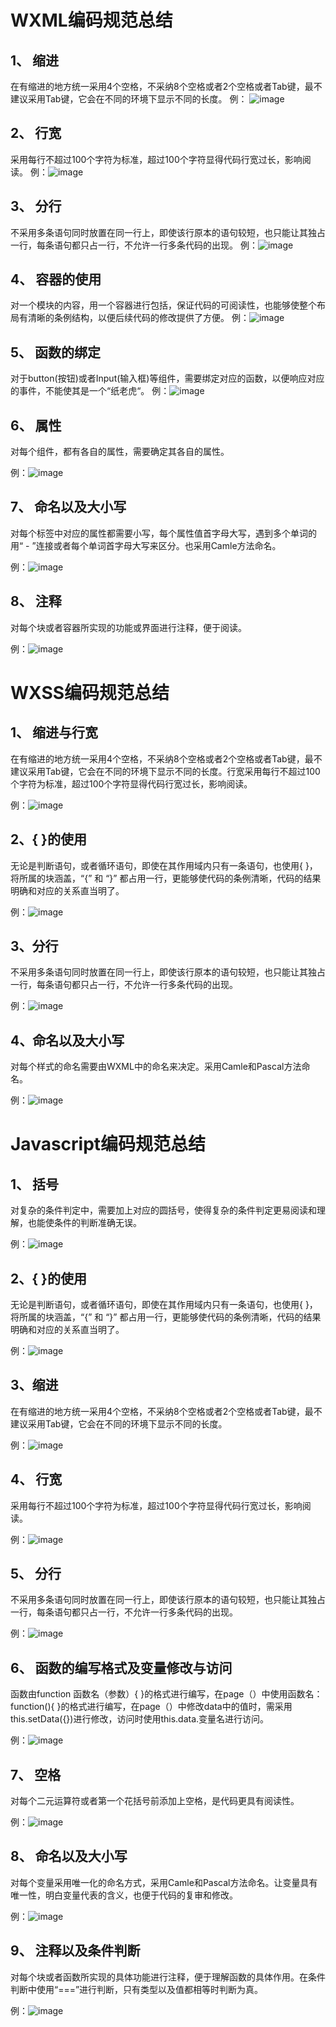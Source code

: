# WXML编码规范总结
## 1、 缩进

在有缩进的地方统一采用4个空格，不采纳8个空格或者2个空格或者Tab键，最不建议采用Tab键，它会在不同的环境下显示不同的长度。
例： ![image](https://github.com/resisterdkdk/Mini-Program-for-used-books/blob/master/img/pl/1.png?raw=true)<br>
 
## 2、 行宽

采用每行不超过100个字符为标准，超过100个字符显得代码行宽过长，影响阅读。
例：![image](https://github.com/resisterdkdk/Mini-Program-for-used-books/blob/master/img/pl/2.png?raw=true)<br>
 

## 3、 分行

不采用多条语句同时放置在同一行上，即使该行原本的语句较短，也只能让其独占一行，每条语句都只占一行，不允许一行多条代码的出现。
例：![image](https://github.com/resisterdkdk/Mini-Program-for-used-books/blob/master/img/pl/3.png?raw=true)<br>




 

## 4、 容器的使用

对一个模块的内容，用一个容器进行包括，保证代码的可阅读性，也能够使整个布局有清晰的条例结构，以便后续代码的修改提供了方便。
例：![image](https://github.com/resisterdkdk/Mini-Program-for-used-books/blob/master/img/pl/4.png?raw=true)<br>
 



 

## 5、 函数的绑定

对于button(按钮)或者Input(输入框)等组件，需要绑定对应的函数，以便响应对应的事件，不能使其是一个“纸老虎“。
例：![image](https://github.com/resisterdkdk/Mini-Program-for-used-books/blob/master/img/pl/5.png?raw=true)<br>
 



 

## 6、 属性

对每个组件，都有各自的属性，需要确定其各自的属性。

例：![image](https://github.com/resisterdkdk/Mini-Program-for-used-books/blob/master/img/pl/6.png?raw=true)<br>
 



 

## 7、 命名以及大小写

对每个标签中对应的属性都需要小写，每个属性值首字母大写，遇到多个单词的用“ - ”连接或者每个单词首字母大写来区分。也采用Camle方法命名。

例：![image](https://github.com/resisterdkdk/Mini-Program-for-used-books/blob/master/img/pl/7.png?raw=true)<br>
 





 

## 8、 注释

对每个块或者容器所实现的功能或界面进行注释，便于阅读。

例：![image](https://github.com/resisterdkdk/Mini-Program-for-used-books/blob/master/img/pl/8.png?raw=true)<br>
 



 

 

# WXSS编码规范总结
## 1、 缩进与行宽

在有缩进的地方统一采用4个空格，不采纳8个空格或者2个空格或者Tab键，最不建议采用Tab键，它会在不同的环境下显示不同的长度。行宽采用每行不超过100个字符为标准，超过100个字符显得代码行宽过长，影响阅读。

例：![image](https://github.com/resisterdkdk/Mini-Program-for-used-books/blob/master/img/pl/11.png?raw=true)<br>
 

              

 

## 2、{ }的使用

无论是判断语句，或者循环语句，即使在其作用域内只有一条语句，也使用{ }，将所属的块涵盖，“{” 和 “}” 都占用一行，更能够使代码的条例清晰，代码的结果明确和对应的关系直当明了。

例：![image](https://github.com/resisterdkdk/Mini-Program-for-used-books/blob/master/img/pl/12.png?raw=true)<br>
 



 

## 3、分行

不采用多条语句同时放置在同一行上，即使该行原本的语句较短，也只能让其独占一行，每条语句都只占一行，不允许一行多条代码的出现。

例：![image](https://github.com/resisterdkdk/Mini-Program-for-used-books/blob/master/img/pl/13.png?raw=true)<br>
 

                     

 

## 4、命名以及大小写

对每个样式的命名需要由WXML中的命名来决定。采用Camle和Pascal方法命名。

例：![image](https://github.com/resisterdkdk/Mini-Program-for-used-books/blob/master/img/pl/14.png?raw=true)<br>
 

       

 

 

 

# Javascript编码规范总结
 

## 1、 括号

对复杂的条件判定中，需要加上对应的圆括号，使得复杂的条件判定更易阅读和理解，也能使条件的判断准确无误。

例：![image](https://github.com/resisterdkdk/Mini-Program-for-used-books/blob/master/img/pl/21.png?raw=true)<br>
 



 

## 2、{ }的使用

无论是判断语句，或者循环语句，即使在其作用域内只有一条语句，也使用{ }，将所属的块涵盖，“{” 和 “}” 都占用一行，更能够使代码的条例清晰，代码的结果明确和对应的关系直当明了。

例：![image](https://github.com/resisterdkdk/Mini-Program-for-used-books/blob/master/img/pl/22.png?raw=true)<br>
 



 

## 3、缩进

在有缩进的地方统一采用4个空格，不采纳8个空格或者2个空格或者Tab键，最不建议采用Tab键，它会在不同的环境下显示不同的长度。

例：![image](https://github.com/resisterdkdk/Mini-Program-for-used-books/blob/master/img/pl/23.png?raw=true)<br>
 

        

 

## 4、 行宽

采用每行不超过100个字符为标准，超过100个字符显得代码行宽过长，影响阅读。

例：![image](https://github.com/resisterdkdk/Mini-Program-for-used-books/blob/master/img/pl/24.png?raw=true)<br>
 



 

## 5、 分行

不采用多条语句同时放置在同一行上，即使该行原本的语句较短，也只能让其独占一行，每条语句都只占一行，不允许一行多条代码的出现。

例：![image](https://github.com/resisterdkdk/Mini-Program-for-used-books/blob/master/img/pl/25.png?raw=true)<br>
 



 

## 6、 函数的编写格式及变量修改与访问

函数由function 函数名（参数）{  }的格式进行编写，在page（）中使用函数名：function(){  }的格式进行编写，在page（）中修改data中的值时，需采用this.setData({})进行修改，访问时使用this.data.变量名进行访问。

例：![image](https://github.com/resisterdkdk/Mini-Program-for-used-books/blob/master/img/pl/26.png?raw=true)<br>
 



 

## 7、 空格

对每个二元运算符或者第一个花括号前添加上空格，是代码更具有阅读性。

例：![image](https://github.com/resisterdkdk/Mini-Program-for-used-books/blob/master/img/pl/27.png?raw=true)<br>
 



 



 

## 8、 命名以及大小写

对每个变量采用唯一化的命名方式，采用Camle和Pascal方法命名。让变量具有唯一性，明白变量代表的含义，也便于代码的复审和修改。

例：![image](https://github.com/resisterdkdk/Mini-Program-for-used-books/blob/master/img/pl/28.png?raw=true)<br>
 

        

 

## 9、 注释以及条件判断

对每个块或者函数所实现的具体功能进行注释，便于理解函数的具体作用。在条件判断中使用“===”进行判断，只有类型以及值都相等时判断为真。

例：![image](https://github.com/resisterdkdk/Mini-Program-for-used-books/blob/master/img/pl/29.png?raw=true)<br>
 

